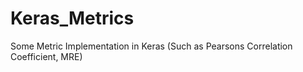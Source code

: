 # Keras_Metrics
Some Metric Implementation in Keras (Such as Pearsons Correlation Coefficient, MRE)

